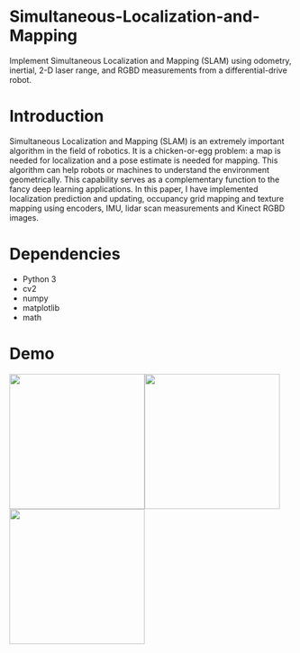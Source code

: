 # Simultaneous-Localization-and-Mapping
Implement Simultaneous Localization and Mapping (SLAM) using odometry, inertial, 2-D laser range, and RGBD measurements from a differential-drive robot.  

# Introduction
Simultaneous Localization and Mapping (SLAM) is an extremely important algorithm in the field of robotics. It is a chicken-or-egg problem: a map is needed for localization and a pose estimate is needed for mapping. This algorithm can help robots or machines to understand the environment geometrically. This capability serves as a complementary function to the fancy deep learning applications. In this paper, I have implemented localization prediction and updating, occupancy grid mapping and texture mapping using encoders, IMU, lidar scan measurements and Kinect RGBD images.  

# Dependencies
* Python 3   
* cv2  
* numpy  
* matplotlib  
* math  

# Demo
<img src="https://github.com/shangweihung/Simultaneous-Localization-and-Mapping/blob/master/Demo_gif/dataset_20.gif" height="240"><img src="https://github.com/shangweihung/Simultaneous-Localization-and-Mapping/blob/master/Demo_gif/dataset_21.gif" height="240"><img src="https://github.com/shangweihung/Simultaneous-Localization-and-Mapping/blob/master/Demo_gif/testset.gif" height="240">

